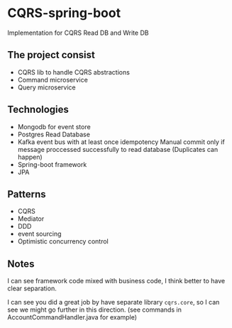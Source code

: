 # CQRS-spring-boot
Implementation for CQRS Read DB and Write DB 
## The project consist 
 - CQRS lib to handle CQRS abstractions
 - Command microservice
 - Query microservice
 
## Technologies
  - Mongodb for event store
  - Postgres Read Database
  - Kafka event bus with at least once idempotency Manual commit only if message proccessed successfully to read database (Duplicates can happen)
  - Spring-boot framework 
  - JPA

## Patterns
 - CQRS
 - Mediator
 - DDD
 - event sourcing
 - Optimistic concurrency control
 
## Notes
I can see framework code mixed with business code, I think better to have clear separation.

I can see you did a great job by have separate library `cqrs.core`, so I can see we might go further in this direction. 
(see commands in AccountCommandHandler.java for example)
